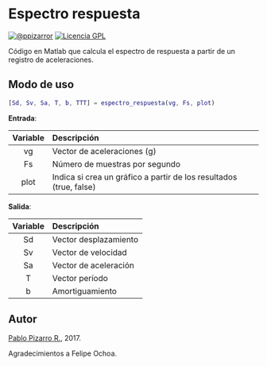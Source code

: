 # Espectro respuesta
[![@ppizarror](http://ppizarror.com/resources/images/autor.svg)](http://ppizarror.com)
[![Licencia GPL](http://ppizarror.com/resources/images/licenciagpl2.svg)](https://www.gnu.org/licenses/old-licenses/gpl-2.0.html)

Código en Matlab que calcula el espectro de respuesta a partir de un registro de aceleraciones.

## Modo de uso
```matlab
[Sd, Sv, Sa, T, b, TTT] = espectro_respuesta(vg, Fs, plot)
```

**Entrada**:

| Variable | Descripción |
| :-: | :--|
| vg | Vector de aceleraciones (g) |
| Fs | Número de muestras por segundo |
| plot | Indica si crea un gráfico a partir de los resultados (true, false) |

**Salida**:

| Variable | Descripción |
| :-: | :--|
| Sd | Vector desplazamiento |
| Sv | Vector de velocidad |
| Sa | Vector de aceleración |
| T | Vector período |
| b | Amortiguamiento |

## Autor
<a href="http://ppizarror.com">Pablo Pizarro R.</a>, 2017.

Agradecimientos a Felipe Ochoa.